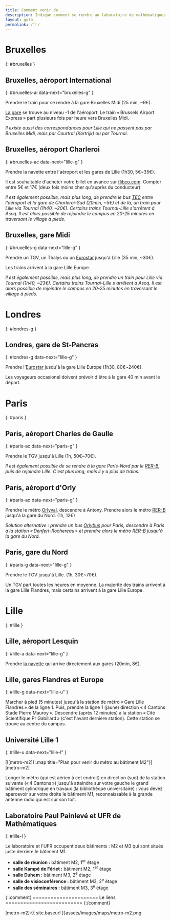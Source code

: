```yaml
---
title: Comment venir de ...
description: Indique comment se rendre au laboratoire de mathématiques Paul Painlevé de Lille à partir de divers points de départ.
layout: goto
permalink: /fr/
---
```


# <i class="cityicon-bruxelles"></i>Bruxelles
{: #bruxelles }

## Bruxelles, <i class="icon-flight"></i> aéroport International
{: #bruxelles-ai data-next="bruxelles-g" }

Prendre le train pour se rendre à la gare Bruxelles Midi (25 min, ~9€).

[La gare][brussels airport train station] se trouve au niveau -1 de l'aéroport. Le train « Brussels Airport Express » part plusieurs fois par heure vers Bruxelles Midi.

_Il existe aussi des correspondances pour Lille qui ne passent pas par Bruxelles Midi, mais par Courtrai (Kortrijk) ou par Tournai._

## Bruxelles, <i class="icon-flight"></i> aéroport Charleroi
{: #bruxelles-ac data-next="lille-g" }

Prendre la navette entre l'aéroport et les gares de Lille (1h30, 5€~35€).

Il est souhaitable d'acheter votre billet en avance sur [flibco.com]. Compter entre 5€ et 17€ (deux fois moins cher qu'auprès du conducteur).

_Il est également possible, mais plus long, de prendre le bus [TEC] entre l'aéroport et la gare de Charleroi-Sud (20min, ~5€) et de là, un train pour Lille via Tournai (1h40, ~20€). Certains trains Tournai-Lille s'arrêtent à Ascq. Il est alors possible de rejoindre le campus en 20-25 minutes en traversant le village à pieds._

## Bruxelles, <i class="icon-train"></i> gare Midi
{: #bruxelles-g data-next="lille-g" }

Prendre un TGV, un Thalys ou un [Eurostar] jusqu'à Lille (35 min, ~30€).

Les trains arrivent à la gare Lille Europe.

_Il est également possible, mais plus long, de prendre un train pour Lille via Tournai (1h40, ~23€). Certains trains Tournai-Lille s'arrêtent à Ascq. Il est alors possible de rejoindre le campus en 20-25 minutes en traversant le village à pieds._

# <i class="cityicon-london"></i>Londres
{: #londres-g }

## Londres, <i class="icon-train"></i> gare de St-Pancras
{: #londres-g data-next="lille-g" }

Prendre l'[Eurostar] jusqu'à la gare Lille Europe (1h30, 80€~240€).

Les voyageurs occasionel doivent prévoir d'être à la gare 40 min avant le départ.

# <i class="cityicon-paris"></i>Paris
{: #paris }

## Paris, <i class="icon-flight"></i> aéroport Charles de Gaulle
{: #paris-ac data-next="paris-g" }

Prendre le TGV jusqu'à Lille (1h, 50€~70€).

_Il est également possible de se rendre à la gare Paris-Nord par le [RER-B], puis de rejoindre Lille. C'est plus long, mais il y a plus de trains._

## Paris, <i class="icon-flight"></i> aéroport d'Orly
{: #paris-ao data-next="paris-g" }

Prendre le métro [Orlyval], descendre à Antony. Prendre alors le métro [RER-B] jusqu'à la gare du Nord. (1h, 12€)

_Solution alternative : prendre un bus [Orlybus] pour Paris, descendre à Paris à la station « Denfert-Rochereau » et prendre alors le métro [RER-B] jusqu'à la gare du Nord._

## Paris, <i class="icon-train"></i> gare du Nord
{: #paris-g data-next="lille-g" }

Prendre le TGV jusqu'à Lille. (1h, 30€~70€).

Un TGV part toutes les heures en moyenne. La majorité des trains arrivent à la gare Lille Flandres, mais certains arrivent à la gare Lille Europe.

# <i class="cityicon-lille"></i>Lille
{: #lille }

## Lille, <i class="icon-flight"></i> aéroport Lesquin
{: #lille-a data-next="lille-g" }

Prendre [la navette][lille airport shuttle] qui arrive directement aux gares (20min, 8€).

## Lille, <i class="icon-train"></i> gares Flandres et Europe
{: #lille-g data-next="lille-u" }

Marcher à pied (5 minutes) jusqu'à la station de métro « Gare Lille Flandres » de la ligne 1.
Puis, prendre la ligne 1 (jaune) direction « 4 Cantons Stade Pierre Mauroy ».
Descendre (après 12 minutes) à la station « Cité Scientifique Pr Gabillard » (c'est l'avant dernière station). Cette station se trouve au centre du campus.

## Université Lille 1
{: #lille-u data-next="lille-l" }

[![metro-m2]{:.map title="Plan pour venir du métro au bâtiment M2"}][metro-m2]

Longer le métro (qui est aérien à cet endroit) en direction (sud) de la station suivante (« 4 Cantons ») jusqu'à atteindre sur votre gauche le grand bâtiment cylindrique en travaux (la bibliothèque universitaire) : vous devez apercevoir sur votre droite le bâtiment M1, reconnaissable à la grande antenne radio qui est sur son toit.

## Laboratoire Paul Painlevé et UFR de Mathématiques
{: #lille-l }

Le laboratoire et l'UFR occupent deux bâtiments : M2 et M3 qui sont situés juste derrière le bâtiment M1.

- **salle de réunion :** bâtiment M2, 1<sup>er</sup> étage
- **salle Kampé de Fériet :** bâtiment M2, 1<sup>er</sup> étage
- **salle Duhem :** bâtiment M3, 2<sup>e</sup> étage
- **salle de visioconférence :** bâtiment M3, 2<sup>e</sup> étage
- **salle des séminaires :** bâtiment M3, 3<sup>e</sup> étage


{::comment}
====================== Le liens ==========================
{:/comment}

[brussels airport train station]:http://www.brusselsairport.be/fr/passngr/to_from_brussels_airport/train/

[flibco.com]:https://www.flibco.com/fr
[TEC]:https://www.infotec.be/fr-be/medeplacer/horaires/ligne.aspx?ligne=CA

[Eurostar]:http://www.eurostar.com/fr-fr

[Orlyval]:https://www.orlyval.com/fr
[RER-B]:https://www.transilien.com/lignes/rer-trains/rer-B
[Orlybus]:http://www.ratp.fr/fr/ratp/r_61848/orlybus/

[lille airport shuttle]:http://www.lille.aeroport.fr/acceder-a-l-aeroport/navette/

[metro-m2]:{{ site.baseurl }}assets/images/maps/metro-m2.png
